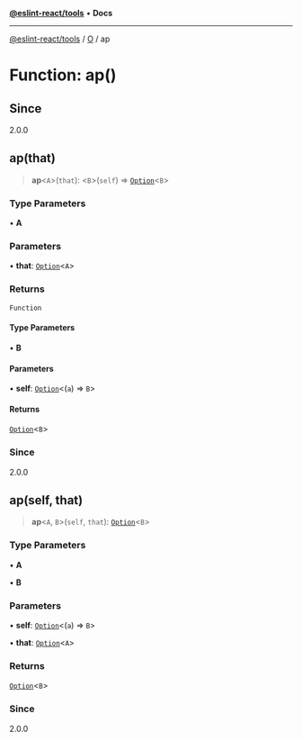 [**@eslint-react/tools**](../../../README.md) • **Docs**

***

[@eslint-react/tools](../../../README.md) / [O](../README.md) / ap

# Function: ap()

## Since

2.0.0

## ap(that)

> **ap**\<`A`\>(`that`): \<`B`\>(`self`) => [`Option`](../type-aliases/Option.md)\<`B`\>

### Type Parameters

• **A**

### Parameters

• **that**: [`Option`](../type-aliases/Option.md)\<`A`\>

### Returns

`Function`

#### Type Parameters

• **B**

#### Parameters

• **self**: [`Option`](../type-aliases/Option.md)\<(`a`) => `B`\>

#### Returns

[`Option`](../type-aliases/Option.md)\<`B`\>

### Since

2.0.0

## ap(self, that)

> **ap**\<`A`, `B`\>(`self`, `that`): [`Option`](../type-aliases/Option.md)\<`B`\>

### Type Parameters

• **A**

• **B**

### Parameters

• **self**: [`Option`](../type-aliases/Option.md)\<(`a`) => `B`\>

• **that**: [`Option`](../type-aliases/Option.md)\<`A`\>

### Returns

[`Option`](../type-aliases/Option.md)\<`B`\>

### Since

2.0.0
